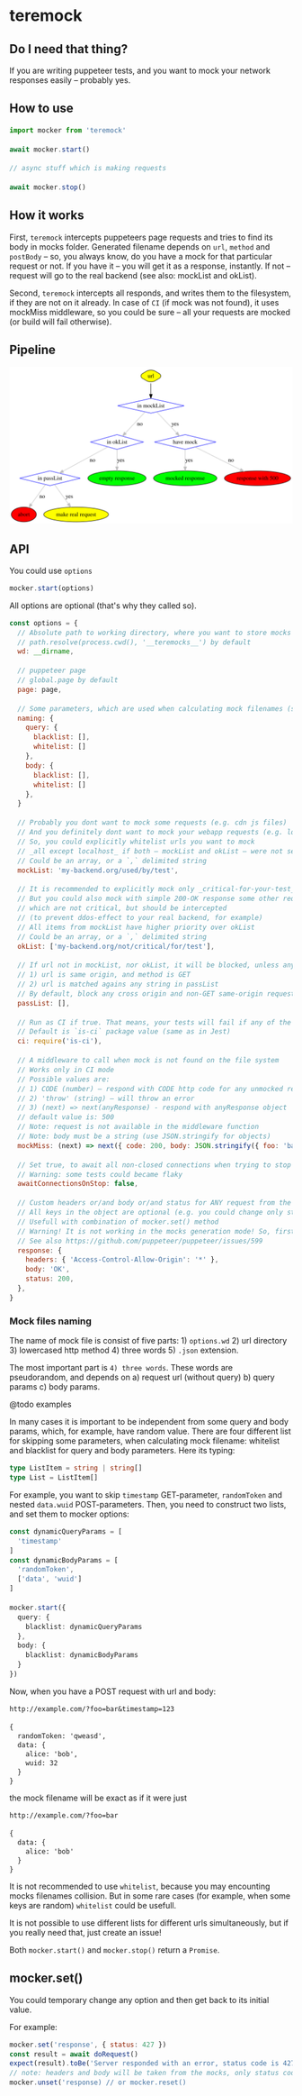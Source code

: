 # teremock

## Do I need that thing?

If you are writing puppeteer tests, and you want to mock your network responses easily – probably yes.

## How to use

```js
import mocker from 'teremock'

await mocker.start()

// async stuff which is making requests

await mocker.stop()
```

## How it works

First, `teremock` intercepts puppeteers page requests and tries to find its body in mocks folder. Generated filename depends on `url`, `method` and `postBody` – so, you always know, do you have a mock for that particular request or not. If you have it – you will get it as a response, instantly. If not – request will go to the real backend (see also: mockList and okList).

Second, `teremock` intercepts all responds, and writes them to the filesystem, if they are not on it already. In case of `CI` (if mock was not found), it uses mockMiss middleware, so you could be sure – all your requests are mocked (or build will fail otherwise).

## Pipeline

<img src="assets/pipeline.svg" />

## API

You could use `options`
```js
mocker.start(options)
```
All options are optional (that's why they called so).

```js
const options = {
  // Absolute path to working directory, where you want to store mocks
  // path.resolve(process.cwd(), '__teremocks__') by default
  wd: __dirname,

  // puppeteer page
  // global.page by default
  page: page,

  // Some parameters, which are used when calculating mock filenames (see below `Mock files naming` section)
  naming: {
    query: {
      blacklist: [],
      whitelist: []
    },
    body: {
      blacklist: [],
      whitelist: []
    },
  }

  // Probably you dont want to mock some requests (e.g. cdn js files)
  // And you definitely dont want to mock your webapp requests (e.g. localhost/app.js)
  // So, you could explicitly whitelist urls you want to mock
  // _all except localhost_ if both – mockList and okList – were not set
  // Could be an array, or a `,` delimited string
  mockList: 'my-backend.org/used/by/test',

  // It is recommended to explicitly mock only _critical-for-your-test_ urls
  // But you could also mock with simple 200-OK response some other requests,
  // which are not critical, but should be intercepted
  // (to prevent ddos-effect to your real backend, for example)
  // All items from mockList have higher priority over okList
  // Could be an array, or a `,` delimited string
  okList: ['my-backend.org/not/critical/for/test'],

  // If url not in mockList, nor okList, it will be blocked, unless any of two conditions
  // 1) url is same origin, and method is GET
  // 2) url is matched agains any string in passList
  // By default, block any cross origin and non-GET same-origin requests
  passList: [],

  // Run as CI if true. That means, your tests will fail if any of the requests were not mocked
  // Default is `is-ci` package value (same as in Jest)
  ci: require('is-ci'),

  // A middleware to call when mock is not found on the file system
  // Works only in CI mode
  // Possible values are:
  // 1) CODE (number) – respond with CODE http code for any unmocked request (e.g. 200)
  // 2) 'throw' (string) – will throw an error
  // 3) (next) => next(anyResponse) - respond with anyResponse object
  // default value is: 500
  // Note: request is not available in the middleware function
  // Note: body must be a string (use JSON.stringify for objects)
  mockMiss: (next) => next({ code: 200, body: JSON.stringify({ foo: 'bar' }) }),

  // Set true, to await all non-closed connections when trying to stop mocker
  // Warning: some tests could became flaky
  awaitConnectionsOnStop: false,

  // Custom headers or/and body or/and status for ANY request from the mockList
  // All keys in the object are optional (e.g. you could change only status code)
  // Usefull with combination of mocker.set() method
  // Warning! It is not working in the mocks generation mode! So, first, create your mocks.
  // See also https://github.com/puppeteer/puppeteer/issues/599
  response: {
    headers: { 'Access-Control-Allow-Origin': '*' },
    body: 'OK',
    status: 200,
  },
}
```

### Mock files naming

The name of mock file is consist of five parts: 1) `options.wd` 2) url directory 3) lowercased http method 4) three words 5) `.json` extension.

The most important part is `4) three words`. These words are pseudorandom, and depends on a) request url (without query) b) query params c) body params.

@todo examples

In many cases it is important to be independent from some query and body params, which, for example, have random value. There are four different list for skipping some parameters, when calculating mock filename: whitelist and blacklist for query and body parameters. Here its typing:

```ts
type ListItem = string | string[]
type List = ListItem[]
```
For example, you want to skip `timestamp` GET-parameter, `randomToken` and nested `data.wuid` POST-parameters. Then, you need to construct two lists, and set them to mocker options:

```ts
const dynamicQueryParams = [
  'timestamp'
]
const dynamicBodyParams = [
  'randomToken',
  ['data', 'wuid']
]

mocker.start({
  query: {
    blacklist: dynamicQueryParams
  },
  body: {
    blacklist: dynamicBodyParams
  }
})
```
Now, when you have a POST request with url and body:
```
http://example.com/?foo=bar&timestamp=123

{
  randomToken: 'qweasd',
  data: {
    alice: 'bob',
    wuid: 32
  }
}
```
the mock filename will be exact as if it were just
```
http://example.com/?foo=bar

{
  data: {
    alice: 'bob'
  }
}
```

It is not recommended to use `whitelist`, because you may encounting mocks filenames collision. But in some rare cases (for example, when some keys are random) `whitelist` could be usefull.

It is not possible to use different lists for different urls simultaneously, but if you really need that, just create an issue!



Both `mocker.start()` and `mocker.stop()` return a `Promise`.

## mocker.set()

You could temporary change any option and then get back to its initial value.

For example:

```js
mocker.set('response', { status: 427 })
const result = await doRequest()
expect(result).toBe('Server responded with an error, status code is 427')
// note: headers and body will be taken from the mocks, only status code is changed
mocker.unset('response) // or mocker.reset()
```
